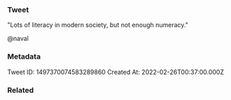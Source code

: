 ### Tweet
"Lots of literacy in modern society, but not enough numeracy." 

@naval

### Metadata
Tweet ID: 1497370074583289860
Created At: 2022-02-26T00:37:00.000Z

### Related

